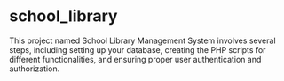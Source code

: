 # school_library
This project named School Library Management System involves several steps, including setting up your database, creating the PHP scripts for different functionalities, and ensuring proper user authentication and authorization. 
